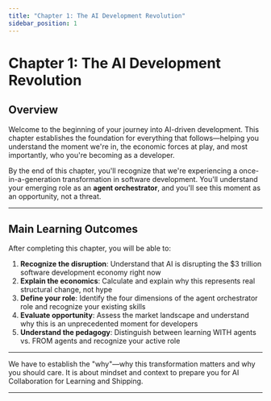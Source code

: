 ```yaml
---
title: "Chapter 1: The AI Development Revolution"
sidebar_position: 1
---
```


# Chapter 1: The AI Development Revolution

## Overview

Welcome to the beginning of your journey into AI-driven development. This chapter establishes the foundation for everything that follows—helping you understand the moment we're in, the economic forces at play, and most importantly, who you're becoming as a developer.

By the end of this chapter, you'll recognize that we're experiencing a once-in-a-generation transformation in software development. You'll understand your emerging role as an **agent orchestrator**, and you'll see this moment as an opportunity, not a threat.

---

## Main Learning Outcomes

After completing this chapter, you will be able to:

1. **Recognize the disruption**: Understand that AI is disrupting the $3 trillion software development economy right now
2. **Explain the economics**: Calculate and explain why this represents real structural change, not hype
3. **Define your role**: Identify the four dimensions of the agent orchestrator role and recognize your existing skills
4. **Evaluate opportunity**: Assess the market landscape and understand why this is an unprecedented moment for developers
5. **Understand the pedagogy**: Distinguish between learning WITH agents vs. FROM agents and recognize your active role

---

We have to establish the "why"—why this transformation matters and why you should care. It is about mindset and context to prepare you for AI Collaboration for Learning and Shipping.

---


